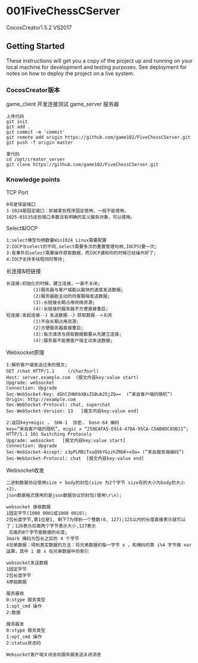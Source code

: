 # 001FiveChessCServer

CocosCreator1.5.2 VS2017

## Getting Started

These instructions will get you a copy of the project up and running on your local machine for development and testing purposes. See deployment for notes on how to deploy the project on a live system.

### CocosCreator版本

game_client 开发连接测试
game_server 服务器

```
上传代码
git init
git add .
git commit -m 'commit'
git remote add origin https://github.com/game102/FiveChessCServer.git
git push -f origin master

拿代码
cd /opt/creator_server
git clone https://github.com/game102/FiveChessCServer.git
```

### Knowledge points
TCP Port
```
0号是保留端口
1-1024是固定端口：即被某些程序固定使用，一般不能使用。
1025-65535这些端口多数没有明确的定义服务对象，可以使用。
```
Select&IOCP
```
1:select模型句柄数量Win1024 Linux需要配置
2:IOCP与select的不同,select需要多次的重置管理句柄,IOCP只要一次;
3:有事件后select需要操作获取数据，而IOCP通知你的时候已经操作好了;
4:IOCP支持多线程同时等待;
```
长连接&短链接
```
长连接:初始化的时候，建立连接，一直不关闭;
          (1)服务器与客户端能以最快的速度发送数据;
          (2)服务器能主动的向客服端发送数据;
          (3):长链接长期占用网络资源;
          (4):长链接的服务器不方便直接重启;
短连接:发起连接--》发送数据--》获取数据-->关闭
          (1)不会长期占用资源;
          (2)方便服务器直接重启;
          (3):每次请求与获取数据都要从先建立连接;
          (4):服务器不能像客户端主动发送数据;
```
Websocket原理
```
1:解析客户端发送过来的报文;
GET /chat HTTP/1.1     (/char为url)
Host: server.example.com  (报文内容key:value start)
Upgrade: websocket
Connection: Upgrade
Sec-WebSocket-Key: dGhlIHNhbXBsZSBub25jZQ==  (”来自客户端的随机”)
Origin: http://example.com
Sec-WebSocket-Protocol: chat, superchat
Sec-WebSocket-Version: 13   [报文内容key:value end]

2:返回key+migic ， SHA-1  加密， base-64 编码
key=”来自客户端的随机”, migic = “258EAFA5-E914-47DA-95CA-C5AB0DC85B11”;
HTTP/1.1 101 Switching Protocols
Upgrade: websocket   [报文内容key:value start]
Connection: Upgrade
Sec-WebSocket-Accept: s3pPLMBiTxaQ9kYGzzhZRbK+xOo= (”来自服务端编码”)
Sec-WebSocket-Protocol: chat  [报文内容key:value end]
```
Websocket收发
```
二进制数据协议使用size + body的封包(size 为2个字节 size存的大小为body的大小+2)，
json数据格式使用的是json数据协议的封包(使用\r\n);

websocket 接收数据
1固定字节(1000 0001或1000 0010);
2包长度字节,第1位是1, 剩下7为得到一个整数(0, 127);125以内的长度直接表示就可以了；126表示后面两个字节表示大小,127表示
 后面的8个字节是数据的长度;
3mark 掩码为包长之后的 4 个字节
4兄弟数据：得到真实数据的方法：将兄弟数据的每一字节 x ，和掩码的第 i%4 字节做 xor 运算，其中 i 是 x 在兄弟数据中的索引

websocket发送数据
1固定字节
2包长度字节
4原始数据

服务器收
0:stype 服务类型
1:opt_cmd 操作
2:数据

服务器发
0:stype 服务类型
1:opt_cmd 操作
2:status状态码

Websocket客户端关闭会向服务器发送关闭消息
```
